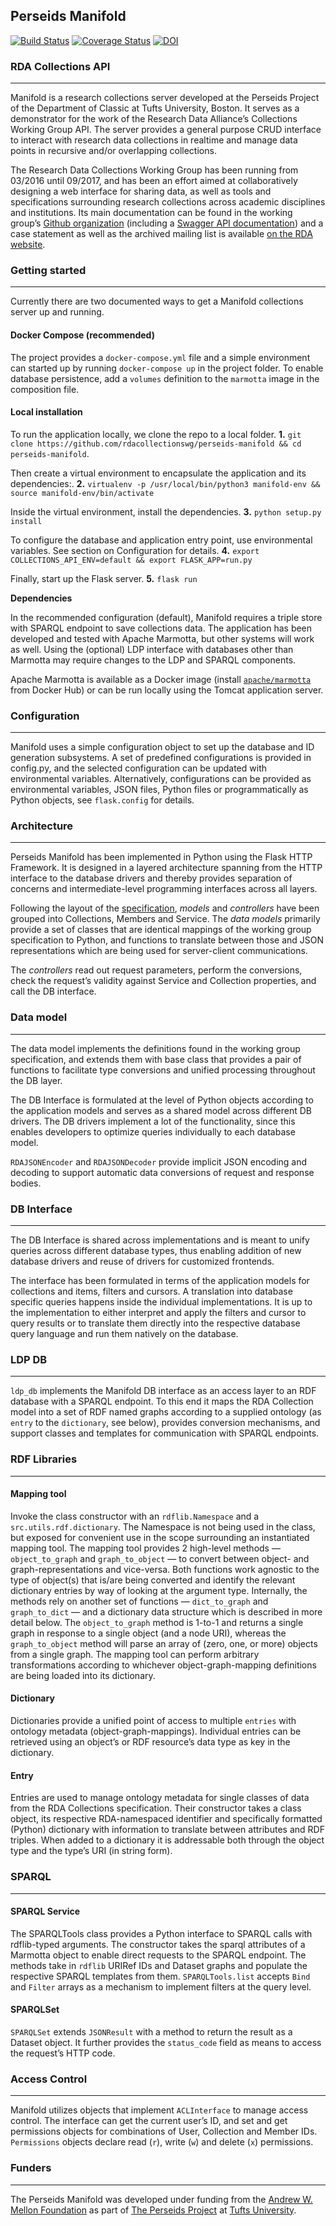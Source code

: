 ## Perseids Manifold

[![Build Status](https://travis-ci.org/RDACollectionsWG/tufts-implementation.svg?branch=master)](https://travis-ci.org/RDACollectionsWG/tufts-implementation)
[![Coverage Status](https://coveralls.io/repos/github/RDACollectionsWG/tufts-implementation/badge.svg?branch=master)](https://coveralls.io/github/RDACollectionsWG/tufts-implementation?branch=master)
[![DOI](https://zenodo.org/badge/DOI/10.5281/zenodo.801786.svg)](https://doi.org/10.5281/zenodo.801786)

### RDA Collections API
- - - - - - - - - -

Manifold is a research collections server developed at the Perseids Project of the Department of Classic at Tufts University, Boston. It serves as a demonstrator for the work of the Research Data Alliance’s Collections Working Group API. The server provides a general purpose CRUD interface to interact with research data collections in realtime and manage data points in recursive and/or overlapping collections.

The Research Data Collections Working Group has been running from 03/2016 until 09/2017, and has been an effort aimed at collaboratively designing a web interface for sharing data, as well as tools and specifications surrounding research collections across academic disciplines and institutions. Its main documentation can be found in the working group’s [Github organization](https://github.com/RDACollectionsWG) (including a [Swagger API documentation](https://rdacollectionswg.github.io/apidocs)) and a case statement as well as the archived mailing list is available [on the RDA website](https://www.rd-alliance.org/groups/research-data-collections-wg.html).

### Getting started
- - - - - - - - -

Currently there are two documented ways to get a Manifold collections server up and running.

#### Docker Compose (recommended)
The project provides a `docker-compose.yml` file and a simple environment can started up by running `docker-compose up` in the project folder. To enable database persistence, add a `volumes` definition to the `marmotta` image in the composition file.

#### Local installation

To run the application locally, we clone the repo to a local folder.
**1.** `git clone https://github.com/rdacollectionswg/perseids-manifold && cd perseids-manifold`.

Then create a virtual environment to encapsulate the application and its dependencies:.
**2.** `virtualenv -p /usr/local/bin/python3 manifold-env && source manifold-env/bin/activate`

Inside the virtual environment, install the dependencies.
**3.** `python setup.py install`

To configure the database and application entry point, use environmental variables. See section on Configuration for details.
**4.** `export COLLECTIONS_API_ENV=default && export FLASK_APP=run.py`

Finally, start up the Flask server.
**5.** `flask run`

**Dependencies**

In the recommended configuration (default), Manifold requires a triple store with SPARQL endpoint to save collections data. The application has been developed and tested with Apache Marmotta, but other systems will work as well. Using the (optional) LDP interface with databases other than Marmotta may require changes to the LDP and SPARQL components.

Apache Marmotta is available as a Docker image (install [`apache/marmotta`](https://hub.docker.com/r/apache/marmotta/) from Docker Hub) or can be run locally using the Tomcat application server.

### Configuration
- - - - - - - - - - -

Manifold uses a simple configuration object to set up the database and ID generation subsystems. A set of predefined configurations is provided in config.py, and the selected configuration can be updated with environmental variables. Alternatively, configurations can be provided as environmental variables, JSON files, Python files or programmatically as Python objects, see `flask.config` for details.
 
### Architecture
- - - - - - -

Perseids Manifold has been implemented in Python using the Flask HTTP Framework. It is designed in a layered architecture spanning from the HTTP interface to the database drivers and thereby provides separation of concerns and intermediate-level programming interfaces across all layers.

Following the layout of the [specification](https://rdacollectionswg.github.io/apidocs), _models_ and _controllers_ have been grouped into Collections, Members and Service. The _data models_ primarily provide a set of classes that are identical mappings of the working group specification to Python, and functions to translate between those and JSON representations which are being used for server-client communications.

The _controllers_ read out request parameters, perform the conversions, check the request’s validity against Service and Collection properties, and call the DB interface.

### Data model
- - - - - - - - - -

The data model implements the definitions found in the working group specification, and extends them with base class that provides a pair of functions to facilitate type conversions and unified processing throughout the DB layer.

The DB Interface is formulated at the level of Python objects according to the application models and serves as a shared model across different DB drivers. The DB drivers implement a lot of the functionality, since this enables developers to optimize queries individually to each database model.

`RDAJSONEncoder` and `RDAJSONDecoder` provide implicit JSON encoding and decoding to support automatic data conversions of request and response bodies.

### DB Interface
- - - - - - - - -

The DB Interface is shared across implementations and is meant to unify queries across different database types, thus enabling addition of new database drivers and reuse of drivers for customized frontends.

The interface has been formulated in terms of the application models for collections and items, filters and cursors. A translation into database specific queries happens inside the individual implementations. It is up to the implementation to either interpret and apply the filters and cursor to query results or to translate them directly into the respective database query language and run them natively on the database.

### LDP DB
- - - - - - - - - - -

`ldp_db` implements the Manifold DB interface as an access layer to an RDF database with a SPARQL endpoint. To this end it maps the RDA Collection model into a set of RDF named graphs according to a supplied ontology (as `entry` to the `dictionary`, see below), provides conversion mechanisms, and support classes and templates for communication with SPARQL endpoints.

### RDF Libraries
- - - - - - - - - -
#### Mapping tool
Invoke the class constructor with an `rdflib.Namespace` and a `src.utils.rdf.dictionary`. The Namespace is not being used in the class, but exposed for convenient use in the scope surrounding an instantiated mapping tool.
The mapping tool provides 2 high-level methods — `object_to_graph` and `graph_to_object` — to convert between object- and graph-representations and vice-versa. Both functions work agnostic to the type of object(s) that is/are being converted and identify the relevant dictionary entries by way of looking at the argument type. Internally, the methods rely on another set of functions — `dict_to_graph` and `graph_to_dict` — and a dictionary data structure which is described in more detail below.
The `object_to_graph` method is 1-to-1 and returns a single graph in response to a single object (and a node URI), whereas the `graph_to_object` method will parse an array of (zero, one, or more) objects from a single graph.
The mapping tool can perform arbitrary transformations according to whichever object-graph-mapping definitions are being loaded into its dictionary.
#### Dictionary
Dictionaries provide a unified point of access to multiple `entries` with ontology metadata (object-graph-mappings). Individual entries can be retrieved using an object’s or RDF resource’s data type as key in the dictionary.
#### Entry
Entries are used to manage ontology metadata for single classes of data from the RDA Collections specification. Their constructor takes a class object, its respective RDA-namespaced identifier and specifically formatted (Python) dictionary with information to translate between attributes and RDF triples. When added to a dictionary it is addressable both through the object type and the type’s URI (in string form).

### SPARQL
- - - - - - - - - -

#### SPARQL Service
The SPARQLTools class provides a Python interface to SPARQL calls with rdflib-typed arguments. The constructor takes the sparql attributes of a Marmotta object to enable direct requests to the SPARQL endpoint. The methods take in `rdflib` URIRef IDs and Dataset graphs and populate the respective SPARQL templates from them. `SPARQLTools.list` accepts `Bind` and `Filter` arrays as a mechanism to implement filters at the query level.
#### SPARQLSet
`SPARQLSet` extends `JSONResult` with a method to return the result as a Dataset object. It further provides the `status_code` field as means to access the request’s HTTP code.

### Access Control
- - - - - - -

Manifold utilizes objects that implement `ACLInterface` to manage access control. The interface can get the current user’s ID, and set and get permissions objects for combinations of User, Collection and Member IDs. `Permissions` objects declare read (`r`), write (`w`) and delete (`x`) permissions.

### Funders
- - - - - - - - - -

The Perseids Manifold was developed under funding from the <a href="https://mellon.org/">Andrew W. Mellon Foundation</a> as part of <a href="http://sites.tufts.edu/perseids">The Perseids Project</a> at <a href="http://tufts.edu">Tufts University</a>.
